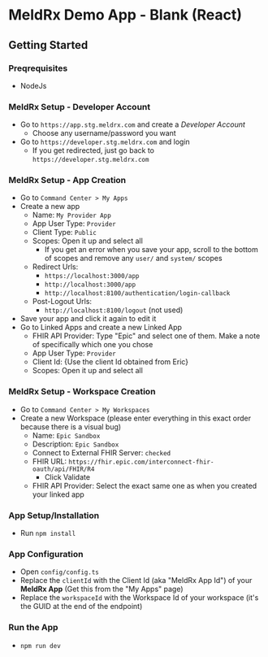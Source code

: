 # MeldRx Demo App - Blank (React)

## Getting Started

### Preqrequisites
- NodeJs

### MeldRx Setup - Developer Account
- Go to `https://app.stg.meldrx.com` and create a _Developer Account_
    - Choose any username/password you want
- Go to `https://developer.stg.meldrx.com` and login
    - If you get redirected, just go back to `https://developer.stg.meldrx.com`

### MeldRx Setup - App Creation
- Go to `Command Center > My Apps`
- Create a new app
    - Name: `My Provider App`
    - App User Type: `Provider`
    - Client Type: `Public`
    - Scopes: Open it up and select all
        - If you get an error when you save your app, scroll to the bottom of scopes and remove any `user/` and `system/` scopes
    - Redirect Urls:
        - `https://localhost:3000/app`
        - `http://localhost:3000/app`
        - `http://localhost:8100/authentication/login-callback`
    - Post-Logout Urls:
        - `http://localhost:8100/logout` (not used)
- Save your app and click it again to edit it
- Go to Linked Apps and create a new Linked App
    - FHIR API Provider: Type "Epic" and select one of them. Make a note of specifically which one you chose
    - App User Type: `Provider`
    - Client Id: {Use the client Id obtained from Eric}
    - Scopes: Open it up and select all

### MeldRx Setup - Workspace Creation
- Go to `Command Center > My Workspaces`
- Create a new Workspace (please enter everything in this exact order because there is a visual bug)
    - Name: `Epic Sandbox`
    - Description: `Epic Sandbox`
    - Connect to External FHIR Server: `checked`
    - FHIR URL: `https://fhir.epic.com/interconnect-fhir-oauth/api/FHIR/R4`
        - Click Validate
    - FHIR API Provider: Select the exact same one as when you created your linked app
### App Setup/Installation
- Run `npm install`

### App Configuration
- Open `config/config.ts`
- Replace the `clientId` with the Client Id (aka "MeldRx App Id") of your **MeldRx App** (Get this from the "My Apps" page)
- Replace the `workspaceId` with the Workspace Id of your workspace (it's the GUID at the end of the endpoint)
### Run the App
- `npm run dev`
